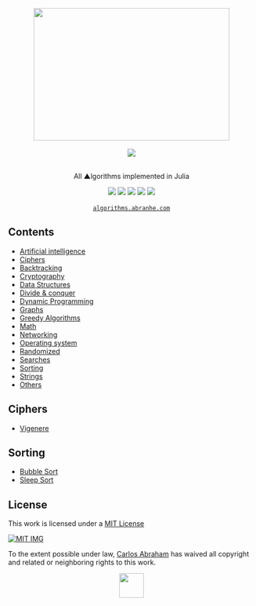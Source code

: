 <div align="center">
	<img width="400" height="270" src="https://julialang.org/v2/img/logo.svg">
	<br>
	<br>
	<img src="https://cdn.abranhe.com/projects/algorithms/algorithms.svg">
  <br>
	<br>
  <p>All ▲lgorithms implemented in Julia</p>
	<a href="https://algorithms.abranhe.com"><img src="https://cdn.abranhe.com/projects/algorithms/badge.svg"></a>
	<a href="https://github.com/abranhe/algorithms/blob/master/LICENSE"><img src="https://img.shields.io/github/license/abranhe/algorithms.svg" /></a>
	<a href="https://cash.me/$abranhe"><img src="https://cdn.abraham.gq/badges/cash-me.svg"></a>
	<a href="https://www.patreon.com/abranhe"><img src="https://cdn.abraham.gq/badges/patreon.svg" /></a>
	<a href="https://paypal.me/abranhe/10"><img src="https://cdn.abraham.gq/badges/paypal.svg" /></a>
	<br>
	<br>
	<a href="https://algorithms.abranhe.com"><code>algorithms.abranhe.com</code></a>
</div>


## Contents

- [Artificial intelligence](#artificial-intelligence)
- [Ciphers](#ciphers)
- [Backtracking](#backtracking)
- [Cryptography](#cryptography)
- [Data Structures](#data-structures)
- [Divide & conquer](#divide-&-conquer)
- [Dynamic Programming](#dynamic-programming)
- [Graphs](#graphs)
- [Greedy Algorithms](#greedy-algorithms)
- [Math](#math)
- [Networking](#networking)
- [Operating system](#operating-system)
- [Randomized](#randomized)
- [Searches](#searches)
- [Sorting](#sorting)
- [Strings](#strings)
- [Others](#others)

<!-- ## Artificial Intelligence -->

## Ciphers

- [Vigenere](ciphers/vigenere.jl)

<!-- ## Backtracking -->

<!-- ## Cryptography  -->

<!-- ## Data Structures  -->

<!-- ## Divide & conquer -->

<!-- ## Dynamic Programming  -->

<!-- ## Graphs -->


<!-- ## Greedy -->

<!-- # Math -->

<!-- ## Networking -->

<!-- ## Operating system](#operating-system) -->

<!-- ## Randomized](#randomized) -->

<!-- ## Searches -->

## Sorting

- [Bubble Sort](sorting/bubble_sort.jl)
- [Sleep Sort](sorting/sleep_sort.jl)

<!-- ## Strings  -->


<!-- ## Others  -->



## License

This work is licensed under a [MIT License](https://github.com/abranhe/algorithms/blob/master/LICENSE)

[![MIT IMG](https://cdn.abraham.gq/projects/algorithms/mit-license.png)](https://github.com/abranhe/algorithms/blob/master/LICENSE)

To the extent possible under law, [Carlos Abraham](https://go.abranhe.com/github) has waived all copyright and related or neighboring rights to this work.


<div align="center">
	<a href="https://github.com/abranhe/algorithms">
		<img src="https://cdn.abranhe.com/projects/algorithms/logo.svg" width="50px">
	</a>
  <br>
</div>
